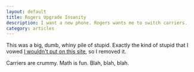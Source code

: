 ```yaml
---
layout: default
title: Rogers Upgrade Insanity
description: I want a new phone. Rogers wants me to switch carriers.
category: articles
---
```

This was a big, dumb, whiny pile of stupid. Exactly the kind of stupid that I vowed [I wouldn't put on this site](/articles/my-writing-manifesto.html), so I removed it.

Carriers are crummy. Math is fun. Blah, blah, blah.